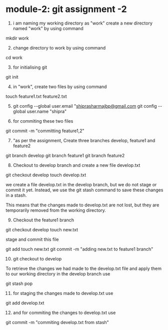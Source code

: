 # module-2: git assignment -2


1. i am naming my working directory as "work"
create a new directory named "work" by using command 

mkdir work

2. change directory to work by using command 

cd work

3. for initialising git

git init

4. in "work", 
create two files by using command 

touch feature1.txt feature2.txt 

5. git config --global user.email "shiprasharmajbp@gmail.com
git config --global user.name "shipra"

6. for commiting these two files

git commit -m "committing feature1,2"

7. "as per the assignment, Create three branches develop, feature1 and feature2

git branch develop
git branch feature1
git branch feature2

8. Checkout to develop branch and create a new file develop.txt

git checkout develop
touch develop.txt 

we create a file develop.txt in the develop branch, but we do not stage or commit it yet. Instead, we use the git stash command to save these changes in a stash. 

This means that the changes made to develop.txt are not lost, but they are temporarily removed from the working directory.

9. Checkout the feature1 branch

git checkout develop
touch new.txt

stage and commit this file

git add touch new.txt
git commit -m "adding new.txt to feature1 branch"

10. git checkout to develop

To retrieve the changes we had made to the develop.txt file and apply them to our working directory in the develop branch
use

git stash pop

11. for staging the changes made to develop.txt
use

git add develop.txt

12. and for commiting the changes to develop.txt
use

git commit -m "commiting develop.txt from stash"

